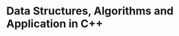 Data Structures, Algorithms and Application in C++ 
======================================================
